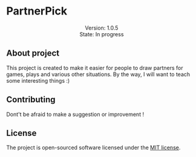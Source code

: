# PartnerPick
<p align="center">
    <span>Version: 1.0.5</span>
    <br>
    <span>State: In progress</span>
</p>

## About project

This project is created to make it easier for people to draw partners for games, plays and various other situations.
By the way, I will want to teach some interesting things :)


## Contributing

Dont't be afraid to make a suggestion or improvement !

## License

The project is open-sourced software licensed under the [MIT license](https://opensource.org/licenses/MIT).
